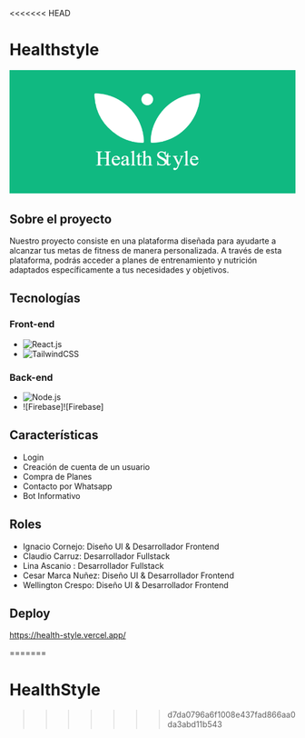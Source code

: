 <<<<<<< HEAD
# Healthstyle
![imagen del Proyecto](/public/readmeImg.PNG)
## Sobre el proyecto

Nuestro proyecto consiste en una plataforma diseñada para ayudarte a alcanzar tus metas de fitness de manera personalizada. A través de esta plataforma, podrás acceder a planes de entrenamiento y nutrición adaptados específicamente a tus necesidades y objetivos.

## Tecnologías

### Front-end

- ![React.js][react.js]
- ![TailwindCSS][TailwindCSS]

### Back-end

- ![Node.js][Node.js]
- ![Firebase]![Firebase]

## Características

- Login
- Creación de cuenta de un usuario
- Compra de Planes
- Contacto por Whatsapp
- Bot Informativo

## Roles
- Ignacio Cornejo: Diseño UI & Desarrollador Frontend
- Claudio Carruz: Desarrollador Fullstack
- Lina Ascanio : Desarrollador Fullstack
- Cesar Marca Nuñez: Diseño UI & Desarrollador Frontend
- Wellington Crespo: Diseño UI & Desarrollador Frontend

## Deploy
https://health-style.vercel.app/

[react.js]: https://img.shields.io/badge/react.js-61DAFB?style=for-the-badge&logo=react&logoColor=white
[TailwindCSS]: https://img.shields.io/badge/tailwindcss-06B6D4?style=for-the-badge&logo=tailwindcss&logoColor=white
[Node.js]: https://img.shields.io/badge/Node.js-43853D?style=for-the-badge&logo=node.js&logoColor=white
=======
# HealthStyle
>>>>>>> d7da0796a6f1008e437fad866aa0da3abd11b543
